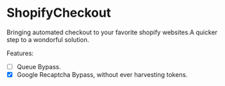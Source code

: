 # ShopifyCheckout
Bringing automated checkout to your favorite shopify websites.A quicker step to a wondorful solution.

Features:
- [ ] Queue Bypass.
- [x] Google Recaptcha Bypass, without ever harvesting tokens. 
